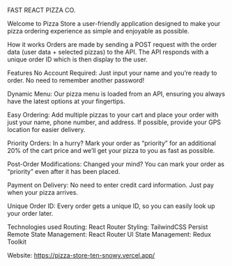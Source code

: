 FAST REACT PIZZA CO.

Welcome to Pizza Store a user-friendly application designed to make your pizza ordering experience as simple and enjoyable as possible.

How it works
Orders are made by sending a POST request with the order data (user data + selected pizzas) to the API. The API responds with a unique order ID which is then display to the user.

Features
No Account Required: Just input your name and you’re ready to order. No need to remember another password!

Dynamic Menu: Our pizza menu is loaded from an API, ensuring you always have the latest options at your fingertips.

Easy Ordering: Add multiple pizzas to your cart and place your order with just your name, phone number, and address. If possible, provide your GPS location for easier delivery.

Priority Orders: In a hurry? Mark your order as “priority” for an additional 20% of the cart price and we’ll get your pizza to you as fast as possible.

Post-Order Modifications: Changed your mind? You can mark your order as “priority” even after it has been placed.

Payment on Delivery: No need to enter credit card information. Just pay when your pizza arrives.

Unique Order ID: Every order gets a unique ID, so you can easily look up your order later.

Technologies used
Routing: React Router
Styling: TailwindCSS
Persist Remote State Management: React Router
UI State Management: Redux Toolkit

Website: https://pizza-store-ten-snowy.vercel.app/

